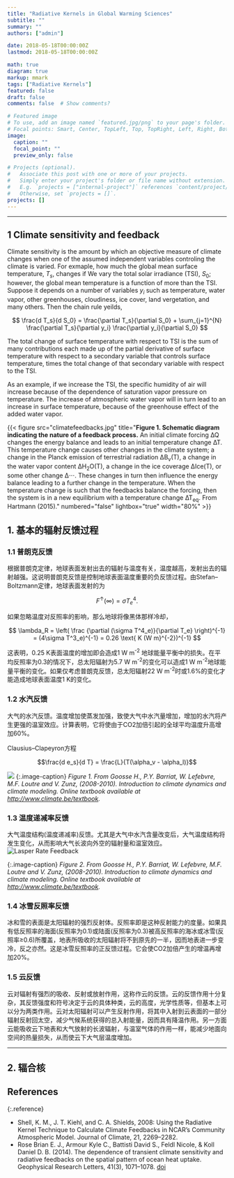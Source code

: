 ```yaml
---
title: "Radiative Kernels in Global Warming Sciences"
subtitle: ""
summary: ""
authors: ["admin"]

date: 2018-05-18T00:00:00Z
lastmod: 2018-05-18T00:00:00Z

math: true
diagram: true
markup: mmark
tags: ["Radiative Kernels"]
featured: false
draft: false
comments: false  # Show comments?

# Featured image
# To use, add an image named `featured.jpg/png` to your page's folder.
# Focal points: Smart, Center, TopLeft, Top, TopRight, Left, Right, BottomLeft, Bottom, BottomRight.
image:
  caption: ""
  focal_point: ""
  preview_only: false

# Projects (optional).
#   Associate this post with one or more of your projects.
#   Simply enter your project's folder or file name without extension.
#   E.g. `projects = ["internal-project"]` references `content/project/deep-learning/index.md`.
#   Otherwise, set `projects = []`.
projects: []
---
```



--------------

## 1 Climate sensitivity and feedback

Climate sensitivity is the amount by which an objective measure of climate changes when one of the assumed independent variables controling the climate is varied. For exmaple, how much the global mean surface temperature, $T_s$, changes if We vary the total solar irradiance (TSI), $S_0$; however, the global mean temperature is a function of more than the TSI. Suppose it depends on a number of variables $y_i$ such as temperature, water vapor, other greenhouses, cloudiness, ice cover, land vergetation, and many others. Then the chain rule yeilds,

$$ \frac{d T_s}{d S_0} = \frac{\partial T_s}{\partial S_0} + \sum_{j=1}^{N} \frac{\partial T_s}{\partial y_i} \frac{\partial y_i}{\partial S_0} $$

The total change of surface temperature with respect to TSI is the sum of many contributions each made up of the partial derivative of surface temperature with respect to a secondary variable that controls surface temperature, times the total change of that secondary variable with respect to the TSI.

As an example, if we increase the TSI, the specific humidity of air will increase because of the dependence of saturation vapor pressure on temperature. The increase of atmospheric water vapor will in turn lead to an increase in surface temperature, because of the greenhouse effect of the added water vapor.

{{< figure src="climatefeedbacks.jpg" title="**Figure 1. Schematic diagram indicating the nature of a feedback process.** An initial climate forcing ∆Q changes the energy balance and leads to an initial temperature change ∆T. This temperature change causes other changes in the climate system; a change in the Planck emission of terrestrial radiation ∆B<sub>v</sub>(T), a change in the water vapor content ∆H<sub>2</sub>O(T), a change in the ice coverage ∆Ice(T), or some other change ∆⋅⋅⋅. These changes in turn then influence the energy balance leading to a further change in the temperature. When the temperature change is such that the feedbacks balance the forcing, then the system is in a new equilibrium with a temperature change ∆T<sub>eq</sub>. From Hartmann (2015)." numbered="false" lightbox="true" width="80%" >}}






## 1. 基本的辐射反馈过程

### 1.1 普朗克反馈

根据普朗克定律，地球表面发射出去的辐射与温度有关，温度越高，发射出去的辐射越强。这说明普朗克反馈是控制地球表面温度重要的负反馈过程。由Stefan–Boltzmann定律，地球表面发射的为

$$F^\uparrow (\infty) = \sigma T^4_e.$$

如果忽略温度对反照率的影响，那么地球将像黑体那样冷却，

$$  \lambda_R = \left( \frac {\partial (\sigma T^4_e)}{\partial T_e} \right)^{-1} = (4\sigma T^3_e)^{-1} = 0.26 \text{ K (W m}^{-2})^{-1} $$ 

这表明，0.25 K表面温度的增加即会造成1 W m<sup>-2</sup> 地球能量平衡中的损失。在平均反照率为0.3的情况下，总太阳辐射为5.7 W m<sup>-2</sup>的变化可以造成1 W m<sup>-2</sup>地球能量平衡的变化。如果仅考虑普朗克反馈，总太阳辐射22 W m<sup>-2</sup>时或1.6%的变化才能造成地球表面温度1 K的变化。

### 1.2 水汽反馈

大气的水汽反馈。温度增加使蒸发加强，致使大气中水汽量增加，增加的水汽将产生更强的温室效应。计算表明，它将使由于CO2加倍引起的全球平均温度升高增加60%。

Clausius–Clapeyron方程

$$\frac{d e_s}{d T} = \frac{L}{T(\alpha_v - \alpha_l)}$$

![](https://www.climate.be/textbook/images/image4x03.png)
{:.image-caption}
*Figure 1. From Goosse H., P.Y. Barriat, W. Lefebvre, M.F. Loutre and V. Zunz, (2008-2010). Introduction to climate dynamics and climate modeling. Online textbook available at http://www.climate.be/textbook.*

### 1.3 温度递减率反馈

大气温度结构(温度递减率)反馈。尤其是大气中水汽含量改变后，大气温度结构将发生变化，从而影响大气长波向外空的辐射量和温室效应。
![Lasper Rate Feedback](https://www.climate.be/textbook/images/image4x04.png)

{:.image-caption}
*Figure 2. From Goosse H., P.Y. Barriat, W. Lefebvre, M.F. Loutre and V. Zunz, (2008-2010). Introduction to climate dynamics and climate modeling. Online textbook available at http://www.climate.be/textbook.*

### 1.4 冰雪反照率反馈

冰和雪的表面是太阳辐射的强烈反射体。反照率即是这种反射能力的度量。如果具有低反照率的海面(反照率为0.1)或陆面(反照率为0.3)被高反照率的海冰或冰雪(反照率≥0.6)所覆盖，地表所吸收的太阳辐射将不到原先的一半，因而地表进一步变冷，反之亦然。这是冰雪反照率的正反馈过程。它会使CO2加倍产生的增温再增加20%。

### 1.5 云反馈

云对辐射有强烈的吸收、反射或放射作用，这称作云的反馈。云的反馈作用十分复杂，其反馈强度和符号决定于云的具体种类，云的高度，光学性质等，但基本上可以分为两类作用。云对太阳辐射可以产生反射作用，将其中入射到云表面的一部分辐射反射回太空，减少气候系统获得的总入射能量，因而具有降温作用。另一方面云能吸收云下地表和大气放射的长波辐射，与温室气体的作用一样，能减少地面向空间的热量损失，从而使云下大气层温度增加。

------------------

## 2. 辐合核




## References

{:.reference}
- Shell, K. M., J. T. Kiehl, and C. A. Shields, 2008: Using the Radiative Kernel Technique to Calculate Climate Feedbacks in NCAR’s Community Atmospheric Model. Journal of Climate, 21, 2269–2282.
- Rose Brian E. J., Armour Kyle C., Battisti David S., Feldl Nicole, & Koll Daniel D. B. (2014). The dependence of transient climate sensitivity and radiative feedbacks on the spatial pattern of ocean heat uptake. Geophysical Research Letters, 41(3), 1071–1078. [doi](https://doi.org/10.1002/2013GL058955)

